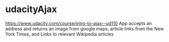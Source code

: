 # udacityAjax
https://www.udacity.com/course/intro-to-ajax--ud110
App accepts an address and returns an image from google maps, article links from the New York Times, and Links to relevant Wikipedia articles
